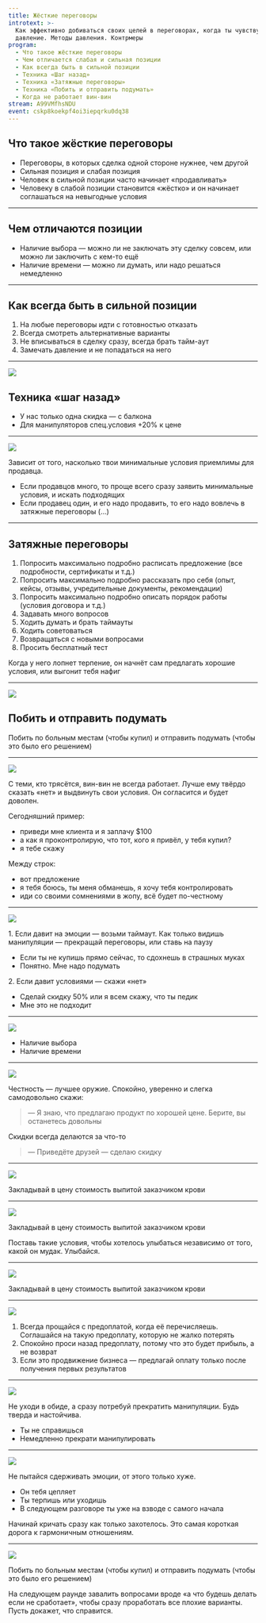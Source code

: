 ```yaml
---
title: Жёсткие переговоры
introtext: >-
  Как эффективно добиваться своих целей в переговорах, когда ты чувствуешь
  давление. Методы давления. Контрмеры
program:
  - Что такое жёсткие переговоры
  - Чем отличается слабая и сильная позиции
  - Как всегда быть в сильной позиции
  - Техника «Шаг назад»
  - Техника «Затяжные переговоры»
  - Техника «Побить и отправить подумать»
  - Когда не работает вин-вин
stream: A99VMfhsNDU
event: cskp8koekpf4oi3iepqrku0dq38
---
```


## Что такое жёсткие переговоры

- Переговоры, в которых сделка одной стороне нужнее, чем другой
- Сильная позиция и слабая позиция
- Человек в сильной позиции часто начинает «продавливать»
- Человеку в слабой позиции становится «жёстко» и он начинает соглашаться на невыгодные условия

---

## Чем отличаются позиции

- Наличие выбора — можно ли не заключать эту сделку совсем, или можно ли заключить с кем-то ещё
- Наличие времени — можно ли думать, или надо решаться немедленно

---

## Как всегда быть в сильной позиции

1. На любые переговоры идти с готовностью отказать
2. Всегда смотреть альтернативные варианты
3. Не вписываться в сделку сразу, всегда брать тайм-аут
4. Замечать давление и не попадаться на него

---

![](/episode/2016-07-13-tough-negotiator/images/5.jpg)

## Техника «шаг назад»

- У нас только одна скидка — с балкона
- Для манипуляторов спец.условия +20% к цене

---

![](/episode/2016-07-13-tough-negotiator/images/16.jpg)

Зависит от того, насколько твои минимальные условия приемлимы для продавца.

- Если продавцов много, то проще всего сразу заявить минимальные условия, и искать подходящих
- Если продавец один, и его надо продавить, то его надо вовлечь в затяжные переговоры (...)

---

## Затяжные переговоры


1. Попросить максимально подробно расписать предложение (все подробности, сертификаты и т.д.)
2. Попросить максимально подробно рассказать про себя (опыт, кейсы, отзывы, учредительные документы, рекомендации)
3. Попросить максимально подробно описать порядок работы (условия договора и т.д.)
4. Задавать много вопросов
5. Ходить думать и брать таймауты
6. Ходить советоваться
7. Возвращаться с новыми вопросами
8. Просить бесплатный тест

Когда у него лопнет терпение, он начнёт сам предлагать хорошие условия, или выгонит тебя нафиг

---

![](/episode/2016-07-13-tough-negotiator/images/15.jpg)

## Побить и отправить подумать

Побить по больным местам (чтобы купил) и отправить подумать (чтобы это было его решением)

---

![](/episode/2016-07-13-tough-negotiator/images/14.jpg)

С теми, кто трясётся, вин-вин не всегда работает. Лучше ему твёрдо сказать «нет» и выдвинуть свои условия. Он согласится и будет доволен.

Сегодняшний пример:

- приведи мне клиента и я заплачу $100
- а как я проконтролирую, что тот, кого я привёл, у тебя купил?
- я тебе скажу

Между строк:

- вот предложение
- я тебя боюсь, ты меня обманешь, я хочу тебя контролировать
- иди со своими сомнениями в жопу, всё будет по-честному

---

![](/episode/2016-07-13-tough-negotiator/images/13.jpg)

1\. Если давит на эмоции — возьми таймаут. Как только видишь манипуляции — прекращай переговоры, или ставь на паузу

- Если ты не купишь прямо сейчас, то сдохнешь в страшных муках
- Понятно. Мне надо подумать

2\. Если давит условиями — скажи «нет»

- Сделай скидку 50% или я всем скажу, что ты педик
- Мне это не подходит

---

![](/episode/2016-07-13-tough-negotiator/images/12.jpg)

- Наличие выбора
- Наличие времени

---

![](/episode/2016-07-13-tough-negotiator/images/11.jpg)

Честность — лучшее оружие. Спокойно, уверенно и слегка самодовольно скажи:

> — Я знаю, что предлагаю продукт по хорошей цене. Берите, вы останетесь довольны

Скидки всегда делаются за что-то

> — Приведёте друзей — сделаю скидку

---

![](/episode/2016-07-13-tough-negotiator/images/10.jpg)

Закладывай в цену стоимость выпитой заказчиком крови

---

![](/episode/2016-07-13-tough-negotiator/images/9.jpg)

Закладывай в цену стоимость выпитой заказчиком крови

Поставь такие условия, чтобы хотелось улыбаться независимо от того, какой он мудак. Улыбайся.

---

![](/episode/2016-07-13-tough-negotiator/images/7.jpg)

Закладывай в цену стоимость выпитой заказчиком крови

---

![](/episode/2016-07-13-tough-negotiator/images/4.jpg)

1. Всегда прощайся с предоплатой, когда её перечисляешь. Соглашайся на такую предоплату, которую не жалко потерять
2. Спокойно проси назад предоплату, потому что это будет прибыль, а не возврат
3. Если это продвижение бизнеса — предлагай оплату только после получения первых результатов

---

![](/episode/2016-07-13-tough-negotiator/images/3.jpg)

Не уходи в обиде, а сразу потребуй прекратить манипуляции. Будь тверда и настойчива.

- Ты не справишься
- Немедленно прекрати манипулировать

---

![](/episode/2016-07-13-tough-negotiator/images/2.jpg)

Не пытайся сдерживать эмоции, от этого только хуже.

- Он тебя цепляет
- Ты терпишь или уходишь
- В следующем разговоре ты уже на взводе с самого начала

Начинай кричать сразу как только захотелось. Это самая короткая дорога к гармоничным отношениям.

---

![](/episode/2016-07-13-tough-negotiator/images/1.jpg)

Побить по больным местам (чтобы купил) и отправить подумать (чтобы это было его решением)

На следующем раунде завалить вопросами вроде «а что будешь делать если не сработает», чтобы сразу проработать все плохие варианты. Пусть докажет, что справится.
